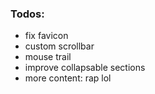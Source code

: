 ### Todos:
* fix favicon
* custom scrollbar
* mouse trail
* improve collapsable sections
* more content: rap lol
